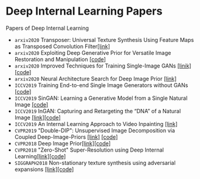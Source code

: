 # Deep Internal Learning Papers
Papers of Deep Internal Learning
* `arxiv2020` Transposer: Universal Texture Synthesis Using Feature Maps as Transposed Convolution Filter[[link]](https://arxiv.org/pdf/2007.07243.pdf)
* `arxiv2020` Exploiting Deep Generative Prior for Versatile Image Restoration and Manipulation [[code]](https://github.com/XingangPan/deep-generative-prior)
* `arxiv2020` Improved Techniques for Training Single-Image GANs [[linik]](https://www.tobiashinz.com/2020/03/24/improved-techniques-for-training-single-image-gans.html)[[code]](https://github.com/tohinz/ConSinGAN)
* `arxiv2020` Neural Architecture Search for Deep Image Prior [[link]](https://arxiv.org/pdf/2001.04776v1.pdf)
* `ICCV2019` Training End-to-end Single Image Generators without GANs [[code]](http://www.vision.huji.ac.il/augurone/)
* `ICCV2019` SinGAN: Learning a Generative Model from a Single Natural Image [[code]](https://github.com/tamarott/SinGAN)
* `ICCV2019` InGAN: Capturing and Retargeting the “DNA” of a Natural Image [[link]](http://www.wisdom.weizmann.ac.il/~vision/ingan/)[[code]](https://github.com/assafshocher/InGAN)
* `ICCV2019` An Internal Learning Approach to Video Inpainting [[link]](https://cs.stanford.edu/~haotianz/publications/video_inpainting/)
* `CVPR2019` "Double-DIP": Unsupervised Image Decomposition via Coupled Deep-Image-Priors [[link]](http://www.wisdom.weizmann.ac.il/~vision/DoubleDIP/) [[code]](https://github.com/yossigandelsman/DoubleDIP)
* `CVPR2018` Deep Image Prior[[link]](https://dmitryulyanov.github.io/deep_image_prior)[[code]](https://github.com/DmitryUlyanov/deep-image-prior)
* `CVPR2018` "Zero-Shot" Super-Resolution using Deep Internal Learning[[link]](http://www.wisdom.weizmann.ac.il/~vision/zssr/)[[code]](https://github.com/assafshocher/ZSSR)
* `SIGGRAPH2018` Non-stationary texture synthesis using adversarial expansions [[link]](http://vcc.szu.edu.cn/index-2.html)[[code]](https://github.com/jessemelpolio/non-stationary_texture_syn)
